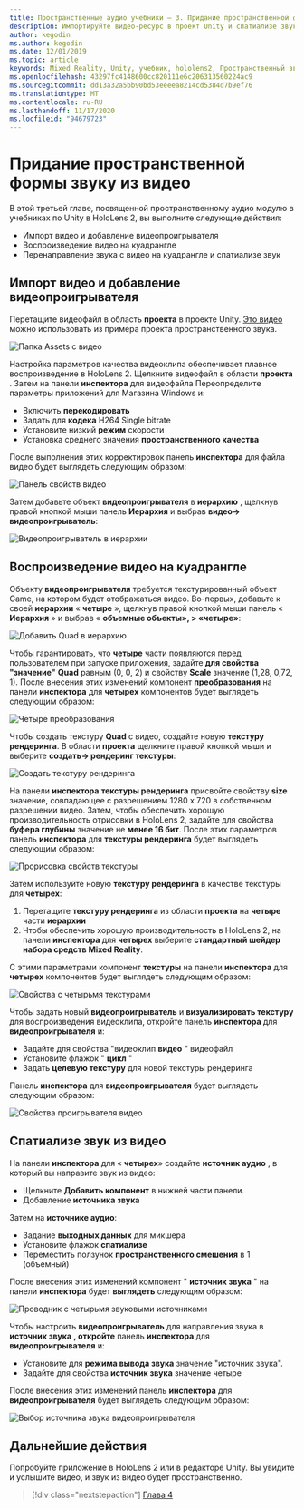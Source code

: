```yaml
---
title: Пространственные аудио учебники — 3. Придание пространственной формы звуку из видео
description: Импортируйте видео-ресурс в проект Unity и спатиализе звук из видео.
author: kegodin
ms.author: kegodin
ms.date: 12/01/2019
ms.topic: article
keywords: Mixed Reality, Unity, учебник, hololens2, Пространственный звук, МРТК, набор средств для смешанной реальности, UWP, Windows 10, ХРТФ, функция передачи, связанная с HEAD, переглагол, Microsoft Спатиализер, импорт видео, проигрыватель видео
ms.openlocfilehash: 43297fc4148600cc820111e6c206313560224ac9
ms.sourcegitcommit: dd13a32a5bb90bd53eeeea8214cd5384d7b9ef76
ms.translationtype: MT
ms.contentlocale: ru-RU
ms.lasthandoff: 11/17/2020
ms.locfileid: "94679723"
---
```

# <a name="spatializing-audio-from-a-video"></a>Придание пространственной формы звуку из видео
В этой третьей главе, посвященной пространственному аудио модулю в учебниках по Unity в HoloLens 2, вы выполните следующие действия:
* Импорт видео и добавление видеопроигрывателя
* Воспроизведение видео на куадрангле
* Перенаправление звука с видео на куадрангле и спатиализе звук

## <a name="import-a-video-and-add-a-video-player"></a>Импорт видео и добавление видеопроигрывателя

Перетащите видеофайл в область **проекта** в проекте Unity. [Это видео](https://github.com/microsoft/spatialaudio-unity/blob/develop/Samples/MicrosoftSpatializerSample/Assets/Microsoft%20HoloLens%20-%20Spatial%20Sound-PTPvx7mDon4.mp4?raw=true) можно использовать из примера проекта пространственного звука.

![Папка Assets с видео](images/spatial-audio/assets-folder-with-video.png)

Настройка параметров качества видеоклипа обеспечивает плавное воспроизведение в HoloLens 2. Щелкните видеофайл в области **проекта** . Затем на панели **инспектора** для видеофайла Переопределите параметры приложений для Магазина Windows и:
* Включить **перекодировать**
* Задать для **кодека** H264 Single bitrate
* Установите низкий **режим** скорости
* Установка среднего значения **пространственного качества**

После выполнения этих корректировок панель **инспектора** для файла видео будет выглядеть следующим образом:

![Панель свойств видео](images/spatial-audio/video-property-pane.png)

Затем добавьте объект **видеопроигрывателя** в **иерархию** , щелкнув правой кнопкой мыши панель **Иерархия** и выбрав **видео-> видеопроигрыватель**:

![Видеопроигрыватель в иерархии](images/spatial-audio/video-player-in-hierarchy.png)

## <a name="play-video-onto-a-quadrangle"></a>Воспроизведение видео на куадрангле
Объекту **видеопроигрывателя** требуется текстурированный объект Game, на котором будет отображаться видео. Во-первых, добавьте к своей **иерархии** « **четыре** », щелкнув правой кнопкой мыши панель « **Иерархия** » и выбрав « **объемные объекты», > «четыре»**:

![Добавить Quad в иерархию](images/spatial-audio/add-quad-to-hierarchy.png)

Чтобы гарантировать, что **четыре** части появляются перед пользователем при запуске приложения, задайте **для свойства "значение"** **Quad** равным (0, 0, 2) и свойству **Scale** значение (1,28, 0,72, 1). После внесения этих изменений компонент **преобразования** на панели **инспектора** для **четырех** компонентов будет выглядеть следующим образом:

![Четыре преобразования](images/spatial-audio/quad-transform.png)

Чтобы создать текстуру **Quad** с видео, создайте новую **текстуру рендеринга**. В области **проекта** щелкните правой кнопкой мыши и выберите **создать-> рендеринг текстуры**:

![Создать текстуру рендеринга](images/spatial-audio/create-render-texture.png)

На панели **инспектора** **текстуры рендеринга** присвойте свойству **size** значение, совпадающее с разрешением 1280 x 720 в собственном разрешении видео. Затем, чтобы обеспечить хорошую производительность отрисовки в HoloLens 2, задайте для свойства **буфера глубины** значение не **менее 16 бит**. После этих параметров панель **инспектора** для **текстуры рендеринга** будет выглядеть следующим образом:

![Прорисовка свойств текстуры](images/spatial-audio/render-texture-properties.png)

Затем используйте новую **текстуру рендеринга** в качестве текстуры для **четырех**:
1. Перетащите **текстуру рендеринга** из области **проекта** на **четыре** части **иерархии**
2. Чтобы обеспечить хорошую производительность в HoloLens 2, на панели **инспектора** для **четырех** выберите **стандартный шейдер набора средств Mixed Reality**.

С этими параметрами компонент **текстуры** на панели **инспектора** для **четырех** компонентов будет выглядеть следующим образом:

![Свойства с четырьмя текстурами](images/spatial-audio/quad-texture-properties.png)

Чтобы задать новый **видеопроигрыватель** и **визуализировать текстуру** для воспроизведения видеоклипа, откройте панель **инспектора** для **видеопроигрывателя** и:
* Задайте для свойства "видеоклип **видео** " видеофайл
* Установите флажок " **цикл** "
* Задать **целевую текстуру** для новой текстуры рендеринга

Панель **инспектора** для **видеопроигрывателя** будет выглядеть следующим образом:

![Свойства проигрывателя видео](images/spatial-audio/video-player-properties.png)

## <a name="spatialize-the-audio-from-the-video"></a>Спатиализе звук из видео
На панели **инспектора** для « **четырех**» создайте **источник аудио** , в который вы направите звук из видео:
* Щелкните **Добавить компонент** в нижней части панели.
* Добавление **источника звука**

Затем на **источнике аудио**:
* Задание **выходных данных** для микшера
* Установите флажок **спатиализе**
* Переместить ползунок **пространственного смешения** в 1 (объемный)

После внесения этих изменений компонент " **источник звука** " на панели **инспектора** будет **выглядеть** следующим образом:

![Проводник с четырьмя звуковыми источниками](images/spatial-audio/quad-audio-source-inspector.png)

Чтобы настроить **видеопроигрыватель** для направления звука в **источник звука** **, откройте** панель **инспектора** для **видеопроигрывателя** и:
* Установите для **режима вывода звука** значение "источник звука".
* Задайте для свойства **источник звука** значение четыре

После внесения этих изменений панель **инспектора** для **видеопроигрывателя** будет выглядеть следующим образом:

![Выбор источника звука видеопроигрывателя](images/spatial-audio/video-player-set-audio-source.png)

## <a name="next-steps"></a>Дальнейшие действия
Попробуйте приложение в HoloLens 2 или в редакторе Unity. Вы увидите и услышите видео, и звук из видео будет пространственно.

> [!div class="nextstepaction"]
> [Глава 4](unity-spatial-audio-ch4.md) 

